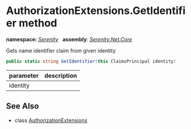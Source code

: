 # AuthorizationExtensions.GetIdentifier method
**namespace:** *[Serenity](../../README.md#serenity-namespace)*   **assembly**: *[Serenity.Net.Core](../../README.md)*

Gets name identifier claim from given identity

```csharp
public static string GetIdentifier(this ClaimsPrincipal identity)
```

| parameter | description |
| --- | --- |
| identity |  |

## See Also

* class [AuthorizationExtensions](../AuthorizationExtensions.md)